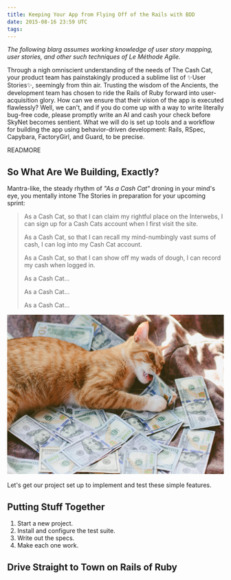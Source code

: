 ```yaml
---
title: Keeping Your App from Flying Off of the Rails with BDD
date: 2015-08-16 23:59 UTC
tags:
---
```


_The following blarg assumes working knowledge of user story mapping, user
stories, and other such techniques of Le M&eacute;thode Agile._

Through a nigh omniscient understanding of the needs of The Cash Cat, your
product team has painstakingly produced a sublime list of :sparkles:User
Stories:sparkles:, seemingly from thin air. Trusting the wisdom of the Ancients,
the development team has chosen to ride the Rails of Ruby forward into
user-acquisition glory. How can we ensure that their vision of the app is
executed flawlessly? Well, we can't, and if you do come up with a way to write
literally bug-free code, please promptly write an AI and cash your check before
SkyNet becomes sentient. What we will do is set up tools and a workflow for
building the app using behavior-driven development: Rails, RSpec, Capybara,
FactoryGirl, and Guard, to be precise.

READMORE

## So What Are We Building, Exactly?

Mantra-like, the steady rhythm of _"As a Cash Cat"_ droning in
your mind's eye, you mentally intone The Stories in preparation for your
upcoming sprint:

> As a Cash Cat, so that I can claim my rightful place on the Interwebs, I can
> sign up for a Cash Cats account when I first visit the site.
>
> As a Cash Cat, so that I can recall my mind-numbingly vast sums of cash, I can
> log into my Cash Cat account.
>
> As a Cash Cat, so that I can show off my wads of dough, I can record my cash
> when logged in.
>
> As a Cash Cat...
>
> As a Cash Cat...
>
> As a Cash Cat...

<img alt="Double digit user acquisition rates got me eatin dis here cash money."
       src="/images/eating_munniez.jpg" />

Let's get our project set up to implement and test these simple features.

## Putting Stuff Together

1. Start a new project.
1. Install and configure the test suite.
1. Write out the specs.
1. Make each one work.

## Drive Straight to Town on Rails of Ruby

